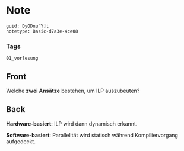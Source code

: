 # Note
```
guid: DyODnu`Y]t
notetype: Basic-d7a3e-4ce08
```

### Tags
```
01_vorlesung
```

## Front
Welche <b>zwei Ansätze</b> bestehen, um ILP auszubeuten?

## Back
<b>Hardware-basiert</b>: ILP wird dann dynamisch erkannt.<div>
</div><div><b>Software-basiert</b>: Parallelität wird statisch während Kompiliervorgang aufgedeckt.</div>
